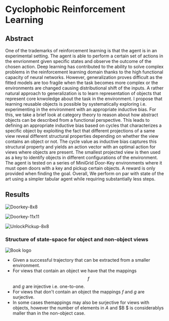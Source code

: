# Cyclophobic Reinforcement Learning

## Abstract

One of the trademarks of reinforcement learning is that the agent is in an experimental setting. The agent is able to perform a certain set of actions in the envrionment given specific states and observe the outcome of the chosen action. Deep learning has contributed to the ability to solve complex problems in the reinforcement learning domain thanks to the high functional capacity of neural networks. However, generalization proves difficult as the fitted models are too fragile when the task becomes more complex or the environments are changed causing distributional shift of the inputs. A rather natural approach to generalization is to learn representation of objects that represent core knwoledge about the task in the environment.  I propose that learning reusable objects is possible by systematically exploring i.e. experimenting in the environment with an appropriate inductive bias. For this, we take a brief look at category theory to reason about how  abstract objects can be described from a functional perspective.  This leads to defining an appropriate inductive bias based on cycles that characterizes a specific object by exploiting the fact that different projections of a same view reveal different structural properties depending on whether the view contains an object or not. The cycle value as inductive bias captures this structural property and yields an action vector with an optimal action for views where objects are present.  The smallest projected view is then used as a key to identify objects in different configurations of the environment. The agent is tested on a series of MiniGrid Door-Key environments where it must open doors with a key and pickup certain objects. A reward is only provided when finding the goal. Overall, We perform on par with state of the art using a simpler tabular agent while requiring substantially less steps.

## Results
![Doorkey-8x8](/cyclophobic-reinforcement-learning/assets/result_8x8.png)

![Doorkey-11x11](/cyclophobic-reinforcement-learning/assets/result_11x11.png)

![UnlockPickup-8x8](/cyclophobic-reinforcement-learning/assets/result_up_8x8.png)


### Structure of state-space for object and non-object views
![Book logo](/cyclophobic-reinforcement-learning/assets/cyclemapping.png)
- Given a successful trajectory that can be extracted from a smaller environment.
- For views that contain an object we have that the mappings $$f$$ and $g$ are injective i.e. one-to-one.
- For views that don't contain an object the mappings $f$ and $g$ are surjective.  
- In some cases themappings may also be surjective for views with objects, however the number of elements in $A$ and $B $ is considerablys maller than in the non-object case.

